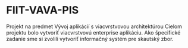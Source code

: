 # FIIT-VAVA-PIS
 Projekt na predmet Vývoj aplikácií s viacvrstvovou architektúrou
Cielom projektu bolo vytvoriť viacvrstvovú enterprise aplikáciu. Ako špecifické zadanie sme si zvolili vytvoriť informačný systém pre skautský zbor.
